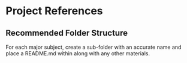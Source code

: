 # Project References

## Recommended Folder Structure

For each major subject, create a sub-folder with an accurate name and place
a README.md within along with any other materials.
